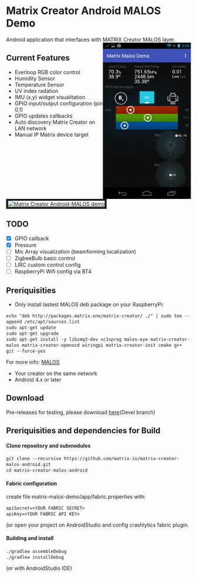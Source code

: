 # Matrix Creator Android MALOS Demo
Android application that interfaces with MATRIX Creator MALOS layer. <a href="https://github.com/matrix-io/matrix-creator-malos-android/blob/master/screenshot.jpg"><img src="https://github.com/matrix-io/matrix-creator-malos-android/blob/master/screenshot.jpg" align="right" height="426" width="240" ></a>

## Current Features

* Everloop RGB color control
* Humidity Sensor
* Temperature Sensor
* UV index radation
* IMU (x,y) widget visualitation
* GPIO input/output configuration (pin 0,1)
* GPIO updates callbacks
* Auto discovery Matrix Creator on LAN network
* Manual IP Matrix device target

<a href="http://www.youtube.com/watch?feature=player_embedded&v=ihV_v7zFO7A" target="_blank"><img src="http://img.youtube.com/vi/ihV_v7zFO7A/0.jpg" 
alt="Matrix Creator Android-MALOS demo" width="234" height="180" border="5" /></a>

## TODO
- [X] GPIO callback
- [X] Pressure
- [ ] Mic Array visualization (beamforming localization)
- [ ] ZigbeeBulb basic control
- [ ] LIRC custom control config
- [ ] RaspberryPi Wifi config via BT4

## Preriquisities
* Only install lastest MALOS deb package on your RaspberryPi:
```
echo "deb http://packages.matrix.one/matrix-creator/ ./" | sudo tee --append /etc/apt/sources.list
sudo apt-get update
sudo apt-get upgrade
sudo apt-get install -y libzmq3-dev xc3sprog malos-eye matrix-creator-malos matrix-creator-openocd wiringpi matrix-creator-init cmake g++ git --force-yes
```
For more info: [MALOS](https://github.com/matrix-io/matrix-creator-quickstart/wiki/2.-Getting-Started)

* Your creator on the same network
* Android 4.x or later

## Download
Pre-releases for testing, please download [here](https://github.com/matrix-io/matrix-creator-malos-android/releases)(Devel branch)

## Preriquisities and dependencies for Build

#### Clone repository and submodules
```
git clone --recursive https://github.com/matrix-io/matrix-creator-malos-android.git
cd matrix-creator-malos-android
```

#### Fabric configuration
create file matrix-malos-demo/app/fabric.properties with:
```
apiSecret=<YOUR FABRIC SECRET>
apiKey=<YOUR FABRIC API KEY>
```
(or open your project on AndroidStudio and config crashlytics fabric plugin.

#### Building and install
```
./gradlew assembleDebug
./gradlew installDebug
```
(or with AndroidStudio IDE)

